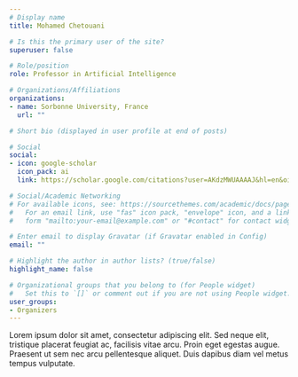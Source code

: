 ```yaml
---
# Display name
title: Mohamed Chetouani

# Is this the primary user of the site?
superuser: false

# Role/position
role: Professor in Artificial Intelligence

# Organizations/Affiliations
organizations:
- name: Sorbonne University, France
  url: ""

# Short bio (displayed in user profile at end of posts)

# Social
social: 
- icon: google-scholar
  icon_pack: ai
  link: https://scholar.google.com/citations?user=AKdzMWUAAAAJ&hl=en&oi=ao

# Social/Academic Networking
# For available icons, see: https://sourcethemes.com/academic/docs/page-builder/#icons
#   For an email link, use "fas" icon pack, "envelope" icon, and a link in the
#   form "mailto:your-email@example.com" or "#contact" for contact widget.

# Enter email to display Gravatar (if Gravatar enabled in Config)
email: ""

# Highlight the author in author lists? (true/false)
highlight_name: false

# Organizational groups that you belong to (for People widget)
#   Set this to `[]` or comment out if you are not using People widget.
user_groups:
- Organizers
---
```


Lorem ipsum dolor sit amet, consectetur adipiscing elit. Sed neque elit, tristique placerat feugiat ac, facilisis vitae arcu. Proin eget egestas augue. Praesent ut sem nec arcu pellentesque aliquet. Duis dapibus diam vel metus tempus vulputate.
